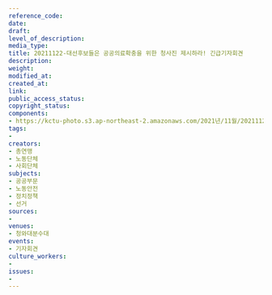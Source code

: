 ```yaml
---
reference_code: 
date: 
draft: 
level_of_description: 
media_type: 
title: 20211122-대선후보들은 공공의료확충을 위한 청사진 제시하라! 긴급기자회견
description: 
weight: 
modified_at: 
created_at: 
link: 
public_access_status: 
copyright_status: 
components:
- https://kctu-photo.s3.ap-northeast-2.amazonaws.com/2021년/11월/20211122-대선후보들은+공공의료확충을+위한+청사진+제시하라!+긴급기자회견/_1D20127.jpg
tags:
- 
creators:
- 총연맹
- 노동단체
- 사회단체
subjects:
- 공공부문
- 노동안전
- 정치정책
- 선거
sources:
- 
venues:
- 청와대분수대
events:
- 기자회견
culture_workers:
- 
issues:
- 
---
```

